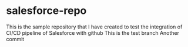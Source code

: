# salesforce-repo
This is the sample repository that I have created to test the integration of CI/CD pipeline of Salesforce with github
This is the test branch
Another commit